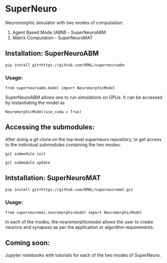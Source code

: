 # SuperNeuro
Neuromorphic simulator with two modes of computation:

1. Agent Based Mode (ABM) - SuperNeuroABM
2. Matrix  Computation - SuperNeuroMAT

## Installation: SuperNeuroABM
`pip install git+https://github.com/ORNL/superneuroabm`

### Usage: 
`from superneuroabm.model import NeuromorphicModel`

SuperNeuroABM allows one to run simulations on GPUs. It can be accessed by instantiating the model as 

`NeuromorphicModel(use_cuda = True)`


## Accessing the submodules:
After doing a git clone on the top level superneuro repository, to get access to the individual submodules containing the two modes:

`git submodule init`

`git submodule update`


## Intstallation: SuperNeuroMAT
`pip install git+https://github.com/ORNL/superneuromat.git`

### Usage:
`from superneuromat.neuromorphicmodel import NeuromorphicModel`

In each of the modes, the neuromorphicmodel allows the user to create neurons and synapses as per the application or algorithm requirements.

## Coming soon:
Jupyter notebooks with tutorials for each of the two modes of SuperNeuro.
